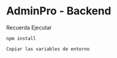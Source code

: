 # AdminPro - Backend

Recuerda Ejecutar

```
npm install
```

```
Copiar las variables de entorno
```
